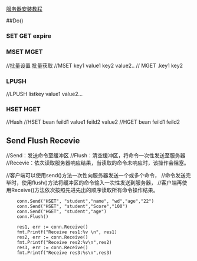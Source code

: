 
## 
 [服务器安装教程](https://blog.csdn.net/qq_39135287/article/details/83474865)

##Do()

### SET GET expire

### MSET MGET
//批量设置 批量获取
//MSET key1 value1 key2 value2..
// MGET .key1 key2
### LPUSH
//LPUSH listkey value1 value2...
### HSET HGET
//Hash
//HSET bean feild1 value1 feild2  value2
//HGET bean feild1 feild2
## Send Flush Recevie
//Send：发送命令至缓冲区
//Flush：清空缓冲区，将命令一次性发送至服务器
//Recevie：依次读取服务器响应结果，当读取的命令未响应时，该操作会阻塞。

//客户端可以使用send()方法一次性向服务器发送一个或多个命令，
//命令发送完毕时，使用flush()方法将缓冲区的命令输入一次性发送到服务器，
//客户端再使用Receive()方法依次按照先进先出的顺序读取所有命令操作结果。

```golag
    conn.Send("HSET", "student","name", "wd","age","22")
    conn.Send("HSET", "student","Score","100")
    conn.Send("HGET", "student","age")
    conn.Flush()
    
    res1, err := conn.Receive()
    fmt.Printf("Receive res1:%v \n", res1)
    res2, err := conn.Receive()
    fmt.Printf("Receive res2:%v\n",res2)
    res3, err := conn.Receive()
    fmt.Printf("Receive res3:%s\n",res3)

```
